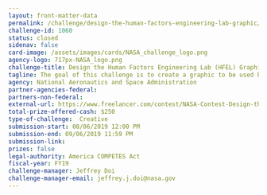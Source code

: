 ```yaml
---
layout: front-matter-data
permalink: /challenge/design-the-human-factors-engineering-lab-graphic/
challenge-id: 1060
status: closed
sidenav: false
card-image: /assets/images/cards/NASA_challenge_logo.png
agency-logo: 717px-NASA_logo.png
challenge-title: Design the Human Factors Engineering Lab (HFEL) Graphic
tagline: The goal of this challenge is to create a graphic to be used by the Human Factors Engineering Lab (HFEL) team. Living and working in space presents unique challenges unlike those experienced on Earth. The human factors specialists in the HFEL at NASA Johnson Space Center (JSC) study the human both physically and psychologically in order to design and develop the tools, equipment, and vehicles that astronauts need to successfully and safely perform their work on missions to the Moon, Mars and beyond. The lab provides evaluation, testing, and analysis for the design of human system interactions including displays and controls, workstations, and vehicle/habitat environments.
agency: National Aeronautics and Space Administration
partner-agencies-federal: 
partners-non-federal: 
external-url: https://www.freelancer.com/contest/NASA-Contest-Design-the-Human-Factors-Engineering-Lab-HFEL-Graphic-1559091
total-prize-offered-cash: $250
type-of-challenge:  Creative
submission-start: 08/06/2019 12:00 PM
submission-end: 09/06/2019 11:59 PM
submission-link: 
prizes: false
legal-authority: America COMPETES Act
fiscal-year: FY19
challenge-manager: Jeffrey Doi
challenge-manager-email: jeffrey.j.doi@nasa.gov
---
```

